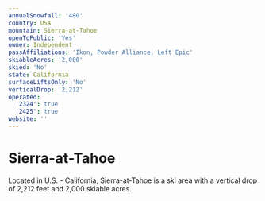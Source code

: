 ```yaml
---
annualSnowfall: '480'
country: USA
mountain: Sierra-at-Tahoe
openToPublic: 'Yes'
owner: Independent
passAffiliations: 'Ikon, Powder Alliance, Left Epic'
skiableAcres: '2,000'
skied: 'No'
state: California
surfaceLiftsOnly: 'No'
verticalDrop: '2,212'
operated:
  '2324': true
  '2425': true
website: ''
---
```



# Sierra-at-Tahoe

Located in U.S. - California, Sierra-at-Tahoe is a ski area with a vertical drop of 2,212 feet and 2,000 skiable acres.
